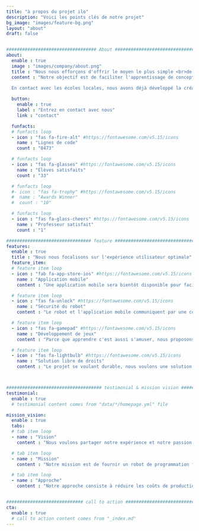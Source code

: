 ```yaml
---
title: "à propos du projet ilo"
description: "Voici les points clés de notre projet"
bg_image: "images/feature-bg.png"
layout: "about"
draft: false


################################## About #####################################
about:
  enable : true
  image : "images/company/about.png"
  title : "Nous nous efforçons d'offrir le moyen le plus simple <br>de progresser en programmation."
  content : "Notre objectif est de faciliter l'apprentissage de concepts abstraits de programmation pour le plus grand nombre de personnes possible.
  
  En contact avec les écoles locales, nous avons déjà développé la créativité d'une classe entière. Chaque élève a eu l'occasion de programmer le robot, et a validé une nouvelle compétence."

  button:
    enable : true
    label : "Entrez en contact avec nous"
    link : "contact"

  funfacts:
  # funfacts loop
  - icon : "fas fa-fire-alt" #https://fontawesome.com/v5.15/icons
    name : "Lignes de code"
    count : "8473"

  # funfacts loop
  - icon : "fas fa-glasses" #https://fontawesome.com/v5.15/icons
    name : "Elèves satisfaits"
    count : "33"

  # funfacts loop
  #- icon : "fas fa-trophy" #https://fontawesome.com/v5.15/icons
  #  name : "Awards Winner"
  #  count : "10"

  # funfacts loop
  - icon : "fas fa-glass-cheers" #https://fontawesome.com/v5.15/icons
    name : "Professeur satisfait"
    count : "1"

################################ feature #####################################
features:
  enable : true
  title : "Nous nous focalisons sur l'expérience utilisateur optimale"
  feature_item:
  # feature item loop
  - icon : "fab fa-app-store-ios" #https://fontawesome.com/v5.15/icons
    name : "Application mobile"
    content : "Une application mobile sera bientôt disponible pour faciliter la configuration et l'utilisation"

  # feature item loop
  - icon : "fas fa-unlock" #https://fontawesome.com/v5.15/icons
    name : "Sécurité du robot"
    content : "Le robot et l'application mobile communiquent par une connection sécurisée, permettant une expérience utilisateur stable"

  # feature item loop
  - icon : "fas fa-gamepad" #https://fontawesome.com/v5.15/icons
    name : "Développement de jeux"
    content : "Parce que apprendre c'est aussi s'amuser, nous proposons différentes activités qui dépendent des attentes de l'utilisateur"

  # feature item loop
  - icon : "fas fa-lightbulb" #https://fontawesome.com/v5.15/icons
    name : "Solution libre de droits"
    content : "Le projet se voulant durable, nous voulons une solution open-source qui pourra s'adapter à son temps et être compatible avec les futures technologies"



#################################### testimonial & mission vision #######################################
testimonial:
  enable : true
  # testimonial content comes from "data/*/homepage.yml" file

mission_vision:
  enable : true
  tabs:
  # tab item loop
  - name : "Vision"
    content : "Nous voulons partager notre expérience et notre passion pour la programmation avec les jeunes, en simplifiant l'accès à ce concept éducatif. Nous voulons faire baisser le coût de la robotique avec un système polyvalent."

  # tab item loop
  - name : "Mission"
    content : "Notre mission est de fournir un robot de programmation fiable et robuste. Nous voulons également offrir un maximum de projets autour d'ilo avec des tutoriels personnalisés pour les différents niveaux scolaires."

  # tab item loop
  - name : "Approche"
    content : "Notre approche consiste à réduire les coûts de production de ce type de système tout en restant dans une démarche écologique et durable. Pour les utilisateurs, nous voulons également offrir un mode de programmation où chaque élève peut réfléchir et essayer à sa manière avec toutefois un seul robot par classe."


############################# call to action #################################
cta:
  enable : true
  # call to action content comes from "_index.md"
---
```


